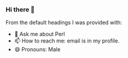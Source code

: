 ### Hi there 👋

From the default headings I was provided with:

- 💬 Ask me about Perl
- 📫 How to reach me: email is in my profile.
- 😄 Pronouns: Male


